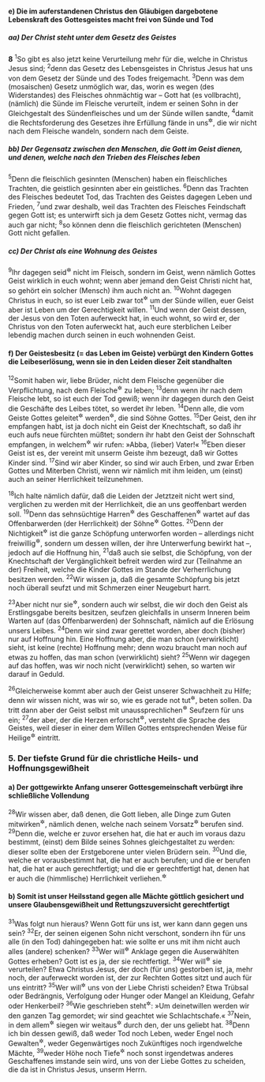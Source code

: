 #### e) Die im auferstandenen Christus den Gläubigen dargebotene Lebenskraft des Gottesgeistes macht frei von Sünde und Tod

##### aa) Der Christ steht unter dem Gesetz des Geistes

__8__
<sup>1</sup>So gibt es also jetzt keine Verurteilung mehr für die, welche in Christus Jesus sind;
<sup>2</sup>denn das Gesetz des Lebensgeistes in Christus Jesus hat uns von dem Gesetz der Sünde und des Todes freigemacht.
<sup>3</sup>Denn was dem (mosaischen) Gesetz unmöglich war, das, worin es wegen (des Widerstandes) des Fleisches ohnmächtig war – Gott hat (es vollbracht), (nämlich) die Sünde im Fleische verurteilt, indem er seinen Sohn in der Gleichgestalt des Sündenfleisches und um der Sünde willen sandte,
<sup>4</sup>damit die Rechtsforderung des Gesetzes ihre Erfüllung fände in uns<sup title="oder: an uns">&#x2732;</sup>, die wir nicht nach dem Fleische wandeln, sondern nach dem Geiste.

##### bb) Der Gegensatz zwischen den Menschen, die Gott im Geist dienen, und denen, welche nach den Trieben des Fleisches leben

<sup>5</sup>Denn die fleischlich gesinnten (Menschen) haben ein fleischliches Trachten, die geistlich gesinnten aber ein geistliches.
<sup>6</sup>Denn das Trachten des Fleisches bedeutet Tod, das Trachten des Geistes dagegen Leben und Frieden,
<sup>7</sup>und zwar deshalb, weil das Trachten des Fleisches Feindschaft gegen Gott ist; es unterwirft sich ja dem Gesetz Gottes nicht, vermag das auch gar nicht;
<sup>8</sup>so können denn die fleischlich gerichteten (Menschen) Gott nicht gefallen.

##### cc) Der Christ als eine Wohnung des Geistes

<sup>9</sup>Ihr dagegen seid<sup title="oder: lebt">&#x2732;</sup> nicht im Fleisch, sondern im Geist, wenn nämlich Gottes Geist wirklich in euch wohnt; wenn aber jemand den Geist Christi nicht hat, so gehört ein solcher (Mensch) ihm auch nicht an.
<sup>10</sup>Wohnt dagegen Christus in euch, so ist euer Leib zwar tot<sup title="oder: dem Tod verfallen">&#x2732;</sup> um der Sünde willen, euer Geist aber ist Leben um der Gerechtigkeit willen.
<sup>11</sup>Und wenn der Geist dessen, der Jesus von den Toten auferweckt hat, in euch wohnt, so wird er, der Christus von den Toten auferweckt hat, auch eure sterblichen Leiber lebendig machen durch seinen in euch wohnenden Geist.

#### f) Der Geistesbesitz (= das Leben im Geiste) verbürgt den Kindern Gottes die Leibeserlösung, wenn sie in den Leiden dieser Zeit standhalten

<sup>12</sup>Somit haben wir, liebe Brüder, nicht dem Fleische gegenüber die Verpflichtung, nach dem Fleische<sup title="= fleischlich; vgl. 7,5">&#x2732;</sup> zu leben;
<sup>13</sup>denn wenn ihr nach dem Fleische lebt, so ist euch der Tod gewiß; wenn ihr dagegen durch den Geist die Geschäfte des Leibes tötet, so werdet ihr leben.
<sup>14</sup>Denn alle, die vom Geiste Gottes geleitet<sup title="oder: getrieben">&#x2732;</sup> werden<sup title="oder: sich leiten lassen">&#x2732;</sup>, die sind Söhne Gottes.
<sup>15</sup>Der Geist, den ihr empfangen habt, ist ja doch nicht ein Geist der Knechtschaft, so daß ihr euch aufs neue fürchten müßtet; sondern ihr habt den Geist der Sohnschaft empfangen, in welchem<sup title="oder: durch den">&#x2732;</sup> wir rufen: »Abba, (lieber) Vater!«
<sup>16</sup>Eben dieser Geist ist es, der vereint mit unserm Geiste ihm bezeugt, daß wir Gottes Kinder sind.
<sup>17</sup>Sind wir aber Kinder, so sind wir auch Erben, und zwar Erben Gottes und Miterben Christi, wenn wir nämlich mit ihm leiden, um (einst) auch an seiner Herrlichkeit teilzunehmen.

<sup>18</sup>Ich halte nämlich dafür, daß die Leiden der Jetztzeit nicht wert sind, verglichen zu werden mit der Herrlichkeit, die an uns geoffenbart werden soll.
<sup>19</sup>Denn das sehnsüchtige Harren<sup title="oder: Verlangen">&#x2732;</sup> des Geschaffenen<sup title="= der ganzen Schöpfung">&#x2732;</sup> wartet auf das Offenbarwerden (der Herrlichkeit) der Söhne<sup title="oder: Kinder">&#x2732;</sup> Gottes.
<sup>20</sup>Denn der Nichtigkeit<sup title="oder: Vergänglichkeit">&#x2732;</sup> ist die ganze Schöpfung unterworfen worden – allerdings nicht freiwillig<sup title="oder: durch eigene Schuld">&#x2732;</sup>, sondern um dessen willen, der ihre Unterwerfung bewirkt hat –, jedoch auf die Hoffnung hin,
<sup>21</sup>daß auch sie selbst, die Schöpfung, von der Knechtschaft der Vergänglichkeit befreit werden wird zur (Teilnahme an der) Freiheit, welche die Kinder Gottes im Stande der Verherrlichung besitzen werden.
<sup>22</sup>Wir wissen ja, daß die gesamte Schöpfung bis jetzt noch überall seufzt und mit Schmerzen einer Neugeburt harrt.

<sup>23</sup>Aber nicht nur sie<sup title="oder: das">&#x2732;</sup>, sondern auch wir selbst, die wir doch den Geist als Erstlingsgabe bereits besitzen, seufzen gleichfalls in unserm Inneren beim Warten auf (das Offenbarwerden) der Sohnschaft, nämlich auf die Erlösung unsers Leibes.
<sup>24</sup>Denn wir sind zwar gerettet worden, aber doch (bisher) nur auf Hoffnung hin. Eine Hoffnung aber, die man schon (verwirklicht) sieht, ist keine (rechte) Hoffnung mehr; denn wozu braucht man noch auf etwas zu hoffen, das man schon (verwirklicht) sieht?
<sup>25</sup>Wenn wir dagegen auf das hoffen, was wir noch nicht (verwirklicht) sehen, so warten wir darauf in Geduld.

<sup>26</sup>Gleicherweise kommt aber auch der Geist unserer Schwachheit zu Hilfe; denn wir wissen nicht, was wir so, wie es gerade not tut<sup title="oder: sich gebührt">&#x2732;</sup>, beten sollen. Da tritt dann aber der Geist selbst mit unaussprechlichen<sup title="oder: wortlosen">&#x2732;</sup> Seufzern für uns ein;
<sup>27</sup>der aber, der die Herzen erforscht<sup title="d.h. Gott">&#x2732;</sup>, versteht die Sprache des Geistes, weil dieser in einer dem Willen Gottes entsprechenden Weise für Heilige<sup title="= Gottesangehörige">&#x2732;</sup> eintritt.

### 5. Der tiefste Grund für die christliche Heils- und Hoffnungsgewißheit

#### a) Der gottgewirkte Anfang unserer Gottesgemeinschaft verbürgt ihre schließliche Vollendung

<sup>28</sup>Wir wissen aber, daß denen, die Gott lieben, alle Dinge zum Guten mitwirken<sup title="oder: dienen">&#x2732;</sup>, nämlich denen, welche nach seinem Vorsatz<sup title="oder: seiner Vorherbestimmung">&#x2732;</sup> berufen sind.
<sup>29</sup>Denn die, welche er zuvor ersehen hat, die hat er auch im voraus dazu bestimmt, (einst) dem Bilde seines Sohnes gleichgestaltet zu werden: dieser sollte eben der Erstgeborene unter vielen Brüdern sein.
<sup>30</sup>Und die, welche er vorausbestimmt hat, die hat er auch berufen; und die er berufen hat, die hat er auch gerechtfertigt; und die er gerechtfertigt hat, denen hat er auch die (himmlische) Herrlichkeit verliehen.<sup title="Joh 17,22">&#x2732;</sup>

#### b) Somit ist unser Heilsstand gegen alle Mächte göttlich gesichert und unsere Glaubensgewißheit und Rettungszuversicht gerechtfertigt

<sup>31</sup>Was folgt nun hieraus? Wenn Gott für uns ist, wer kann dann gegen uns sein?
<sup>32</sup>Er, der seinen eigenen Sohn nicht verschont, sondern ihn für uns alle (in den Tod) dahingegeben hat: wie sollte er uns mit ihm nicht auch alles (andere) schenken?
<sup>33</sup>Wer will<sup title="oder: sollte">&#x2732;</sup> Anklage gegen die Auserwählten Gottes erheben? Gott ist es ja, der sie rechtfertigt.
<sup>34</sup>Wer will<sup title="oder: sollte">&#x2732;</sup> sie verurteilen? Etwa Christus Jesus, der doch (für uns) gestorben ist, ja, mehr noch, der auferweckt worden ist, der zur Rechten Gottes sitzt und auch für uns eintritt?
<sup>35</sup>Wer will<sup title="oder: sollte">&#x2732;</sup> uns von der Liebe Christi scheiden? Etwa Trübsal oder Bedrängnis, Verfolgung oder Hunger oder Mangel an Kleidung, Gefahr oder Henkerbeil?
<sup>36</sup>Wie geschrieben steht<sup title="Ps 44,23">&#x2732;</sup>: »Um deinetwillen werden wir den ganzen Tag gemordet; wir sind geachtet wie Schlachtschafe.«
<sup>37</sup>Nein, in dem allem<sup title="= in allen diesen Nöten">&#x2732;</sup> siegen wir weitaus<sup title="oder: überlegen">&#x2732;</sup> durch den, der uns geliebt hat.
<sup>38</sup>Denn ich bin dessen gewiß, daß weder Tod noch Leben, weder Engel noch Gewalten<sup title="= Geisterfürsten">&#x2732;</sup>, weder Gegenwärtiges noch Zukünftiges noch irgendwelche Mächte,
<sup>39</sup>weder Höhe noch Tiefe<sup title="d.h. Himmel noch Unterwelt">&#x2732;</sup> noch sonst irgendetwas anderes Geschaffenes imstande sein wird, uns von der Liebe Gottes zu scheiden, die da ist in Christus Jesus, unserm Herrn.